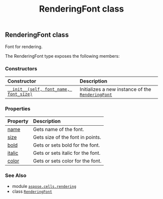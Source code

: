 ﻿---
title: RenderingFont class
second_title: Aspose.Cells for Python via .NET API References
description: 
type: docs
weight: 90
url: /aspose.cells.rendering/renderingfont/
is_root: false
---

## RenderingFont class

Font for rendering.



The RenderingFont type exposes the following members:

### Constructors
| Constructor | Description |
| :- | :- |
| [`__init__(self, font_name, font_size)`](/cells/python-net/aspose.cells.rendering/renderingfont/__init__/#str-float) | Initializes a new instance of the [`RenderingFont`](/cells/python-net/aspose.cells.rendering/renderingfont) |


### Properties
| Property | Description |
| :- | :- |
| [name](/cells/python-net/aspose.cells.rendering/renderingfont/name) | Gets name of the font. |
| [size](/cells/python-net/aspose.cells.rendering/renderingfont/size) | Gets size of the font in points. |
| [bold](/cells/python-net/aspose.cells.rendering/renderingfont/bold) | Gets or sets bold for the font. |
| [italic](/cells/python-net/aspose.cells.rendering/renderingfont/italic) | Gets or sets italic for the font. |
| [color](/cells/python-net/aspose.cells.rendering/renderingfont/color) | Gets or sets color for the font. |



### See Also
* module [`aspose.cells.rendering`](..)
* class [`RenderingFont`](/cells/python-net/aspose.cells.rendering/renderingfont)
